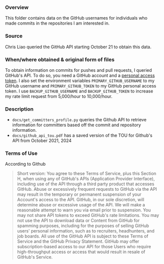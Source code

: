 ### Overview
This folder contains data on the GitHub usernames for individuals who made commits in the repositories I am interested in.

### Source
Chris Liao queried the GitHub API starting October 21 to obtain this data. 

### When/where obtained & original form of files
To obtain information on commits for pushes and pull requests, I queried GitHub's API. To do so, you need a GitHub account and a [personal access token](https://docs.github.com/en/authentication/keeping-your-account-and-data-secure/managing-your-personal-access-tokens). I also set the environment variables `PRIMARY_GITHUB_USERNAME` to my GitHub username and `PRIMARY_GITHUB_TOKEN` to my GitHub personal access token. I use `BACKUP_GITHUB_USERNAME` and `BACKUP_GITHUB_TOKEN` to increase my rate limit request from 5,000/hour to 10,000/hour.

### Description
- `docs/get_committers_profile.py` queries the Github API to retrieve information for committers based off the commit and repository information.
- `docs/github_api_tou.pdf` has a saved version of the TOU for Github's API from October 2021, 2024

### Terms of Use
According to Github

> Short version: You agree to these Terms of Service, plus this Section H, when using any of GitHub's APIs (Application Provider Interface), including use of the API through a third party product that accesses GitHub.
Abuse or excessively frequent requests to GitHub via the API may result in the temporary or permanent suspension of your Account's access to the API. GitHub, in our sole discretion, will determine abuse or excessive usage of the API. We will make a reasonable attempt to warn you via email prior to suspension.
You may not share API tokens to exceed GitHub's rate limitations. You may not use the API to download data or Content from GitHub for spamming purposes, including for the purposes of selling GitHub users' personal information, such as to recruiters, headhunters, and job boards.
All use of the GitHub API is subject to these Terms of Service and the GitHub Privacy Statement.
GitHub may offer subscription-based access to our API for those Users who require high-throughput access or access that would result in resale of GitHub's Service.

